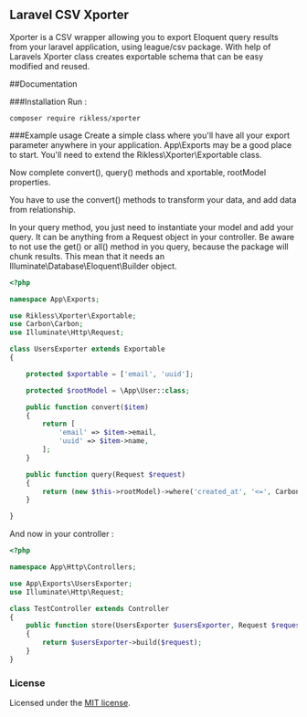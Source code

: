 ## Laravel CSV Xporter

Xporter is a CSV wrapper allowing you to export Eloquent query results from your laravel application, using league/csv package.
With help of Laravels Xporter class creates exportable schema that can be easy modified and reused.

##Documentation

###Installation
Run :
```
composer require rikless/xporter
```

###Example usage
Create a simple class where you'll have all your export parameter anywhere in your application. App\Exports may be a good place to start.
You'll need to extend the Rikless\Xporter\Exportable class.

Now complete convert(), query() methods and xportable, rootModel properties.

You have to use the convert() methods to transform your data, and add data from relationship.

In your query method, you just need to instantiate your model and add your query. It can be anything from a Request object in your controller.
Be aware to not use the get() or all() method in you query, because the package will chunk results. This mean that it needs an Illuminate\Database\Eloquent\Builder object.

```php
<?php

namespace App\Exports;

use Rikless\Xporter\Exportable;
use Carbon\Carbon;
use Illuminate\Http\Request;

class UsersExporter extends Exportable
{

    protected $xportable = ['email', 'uuid'];

    protected $rootModel = \App\User::class;

    public function convert($item)
    {
        return [
            'email' => $item->email,
            'uuid' => $item->name,
        ];
    }

    public function query(Request $request)
    {
        return (new $this->rootModel)->where('created_at', '<=', Carbon::now());
    }

}
```

And now in your controller :

```php
<?php

namespace App\Http\Controllers;

use App\Exports\UsersExporter;
use Illuminate\Http\Request;

class TestController extends Controller
{
    public function store(UsersExporter $usersExporter, Request $request)
    {
        return $usersExporter->build($request);
    }
}
```

### License
Licensed under the [MIT license](http://opensource.org/licenses/MIT).


